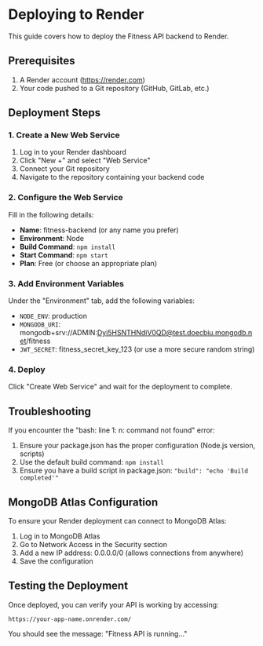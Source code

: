 # Deploying to Render

This guide covers how to deploy the Fitness API backend to Render.

## Prerequisites

1. A Render account (https://render.com)
2. Your code pushed to a Git repository (GitHub, GitLab, etc.)

## Deployment Steps

### 1. Create a New Web Service

1. Log in to your Render dashboard
2. Click "New +" and select "Web Service"
3. Connect your Git repository
4. Navigate to the repository containing your backend code

### 2. Configure the Web Service

Fill in the following details:
- **Name**: fitness-backend (or any name you prefer)
- **Environment**: Node
- **Build Command**: `npm install`
- **Start Command**: `npm start`
- **Plan**: Free (or choose an appropriate plan)

### 3. Add Environment Variables

Under the "Environment" tab, add the following variables:
- `NODE_ENV`: production
- `MONGODB_URI`: mongodb+srv://ADMIN:Dyi5HSNTHNdiV0QD@test.doecbiu.mongodb.net/fitness
- `JWT_SECRET`: fitness_secret_key_123 (or use a more secure random string)

### 4. Deploy

Click "Create Web Service" and wait for the deployment to complete.

## Troubleshooting

If you encounter the "bash: line 1: n: command not found" error:
1. Ensure your package.json has the proper configuration (Node.js version, scripts)
2. Use the default build command: `npm install`
3. Ensure you have a build script in package.json: `"build": "echo 'Build completed'"`

## MongoDB Atlas Configuration

To ensure your Render deployment can connect to MongoDB Atlas:

1. Log in to MongoDB Atlas
2. Go to Network Access in the Security section
3. Add a new IP address: 0.0.0.0/0 (allows connections from anywhere)
4. Save the configuration

## Testing the Deployment

Once deployed, you can verify your API is working by accessing:
```
https://your-app-name.onrender.com/
```

You should see the message: "Fitness API is running..." 